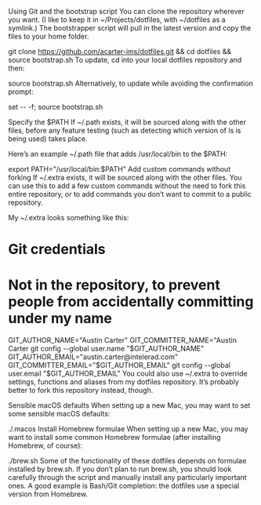 Using Git and the bootstrap script
You can clone the repository wherever you want. (I like to keep it in ~/Projects/dotfiles, with ~/dotfiles as a symlink.) The bootstrapper script will pull in the latest version and copy the files to your home folder.

git clone https://github.com/acarter-ims/dotfiles.git && cd dotfiles && source bootstrap.sh
To update, cd into your local dotfiles repository and then:

source bootstrap.sh
Alternatively, to update while avoiding the confirmation prompt:

set -- -f; source bootstrap.sh

Specify the $PATH
If ~/.path exists, it will be sourced along with the other files, before any feature testing (such as detecting which version of ls is being used) takes place.

Here’s an example ~/.path file that adds /usr/local/bin to the $PATH:

export PATH="/usr/local/bin:$PATH"
Add custom commands without forking
If ~/.extra exists, it will be sourced along with the other files. You can use this to add a few custom commands without the need to fork this entire repository, or to add commands you don’t want to commit to a public repository.

My ~/.extra looks something like this:

# Git credentials
# Not in the repository, to prevent people from accidentally committing under my name
GIT_AUTHOR_NAME="Austin Carter"
GIT_COMMITTER_NAME="Austin Carter
git config --global user.name "$GIT_AUTHOR_NAME"
GIT_AUTHOR_EMAIL="austin.carter@intelerad.com"
GIT_COMMITTER_EMAIL="$GIT_AUTHOR_EMAIL"
git config --global user.email "$GIT_AUTHOR_EMAIL"
You could also use ~/.extra to override settings, functions and aliases from my dotfiles repository. It’s probably better to fork this repository instead, though.

Sensible macOS defaults
When setting up a new Mac, you may want to set some sensible macOS defaults:

./.macos
Install Homebrew formulae
When setting up a new Mac, you may want to install some common Homebrew formulae (after installing Homebrew, of course):

./brew.sh
Some of the functionality of these dotfiles depends on formulae installed by brew.sh. If you don’t plan to run brew.sh, you should look carefully through the script and manually install any particularly important ones. A good example is Bash/Git completion: the dotfiles use a special version from Homebrew.
